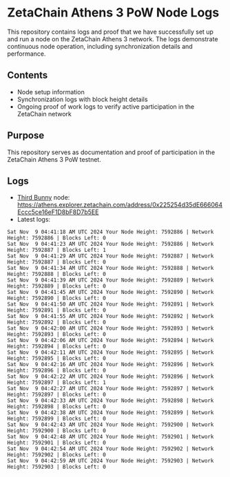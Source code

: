 # ZetaChain Athens 3 PoW Node Logs
This repository contains logs and proof that we have successfully set up and run a node on the ZetaChain Athens 3 network. The logs demonstrate continuous node operation, including synchronization details and performance.

## Contents
- Node setup information
- Synchronization logs with block height details
- Ongoing proof of work logs to verify active participation in the ZetaChain network

## Purpose
This repository serves as documentation and proof of participation in the ZetaChain Athens 3 PoW testnet.

## Logs

- [Third Bunny](https://thirdbunny.xyz/) node: https://athens.explorer.zetachain.com/address/0x225254d35dE666064Eccc5ce16eF1D8bF8D7b5EE
- Latest logs:
```
Sat Nov  9 04:41:18 AM UTC 2024 Your Node Height: 7592886 | Network Height: 7592886 | Blocks Left: 0
Sat Nov  9 04:41:23 AM UTC 2024 Your Node Height: 7592886 | Network Height: 7592887 | Blocks Left: 1
Sat Nov  9 04:41:29 AM UTC 2024 Your Node Height: 7592887 | Network Height: 7592887 | Blocks Left: 0
Sat Nov  9 04:41:34 AM UTC 2024 Your Node Height: 7592888 | Network Height: 7592888 | Blocks Left: 0
Sat Nov  9 04:41:39 AM UTC 2024 Your Node Height: 7592889 | Network Height: 7592889 | Blocks Left: 0
Sat Nov  9 04:41:45 AM UTC 2024 Your Node Height: 7592890 | Network Height: 7592890 | Blocks Left: 0
Sat Nov  9 04:41:50 AM UTC 2024 Your Node Height: 7592891 | Network Height: 7592891 | Blocks Left: 0
Sat Nov  9 04:41:55 AM UTC 2024 Your Node Height: 7592892 | Network Height: 7592892 | Blocks Left: 0
Sat Nov  9 04:42:00 AM UTC 2024 Your Node Height: 7592893 | Network Height: 7592893 | Blocks Left: 0
Sat Nov  9 04:42:06 AM UTC 2024 Your Node Height: 7592894 | Network Height: 7592894 | Blocks Left: 0
Sat Nov  9 04:42:11 AM UTC 2024 Your Node Height: 7592895 | Network Height: 7592895 | Blocks Left: 0
Sat Nov  9 04:42:16 AM UTC 2024 Your Node Height: 7592896 | Network Height: 7592896 | Blocks Left: 0
Sat Nov  9 04:42:22 AM UTC 2024 Your Node Height: 7592896 | Network Height: 7592897 | Blocks Left: 1
Sat Nov  9 04:42:27 AM UTC 2024 Your Node Height: 7592897 | Network Height: 7592897 | Blocks Left: 0
Sat Nov  9 04:42:33 AM UTC 2024 Your Node Height: 7592898 | Network Height: 7592898 | Blocks Left: 0
Sat Nov  9 04:42:38 AM UTC 2024 Your Node Height: 7592899 | Network Height: 7592899 | Blocks Left: 0
Sat Nov  9 04:42:43 AM UTC 2024 Your Node Height: 7592900 | Network Height: 7592900 | Blocks Left: 0
Sat Nov  9 04:42:48 AM UTC 2024 Your Node Height: 7592901 | Network Height: 7592901 | Blocks Left: 0
Sat Nov  9 04:42:54 AM UTC 2024 Your Node Height: 7592902 | Network Height: 7592902 | Blocks Left: 0
Sat Nov  9 04:42:59 AM UTC 2024 Your Node Height: 7592903 | Network Height: 7592903 | Blocks Left: 0
```

